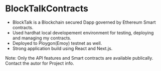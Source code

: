 # BlockTalkContracts
- BlockTalk is a Blockchain secured Dapp governed by Ethereum Smart contracts.
- Used hardhat local developement environment for testing, deploying and managing my contracts.
- Deployed to Ploygon(Emoy) testnet as well.
- Strong application build using React and Next.js.

Note: Only the API features and Smart contracts are available publically. Contact the autor for Project info.

